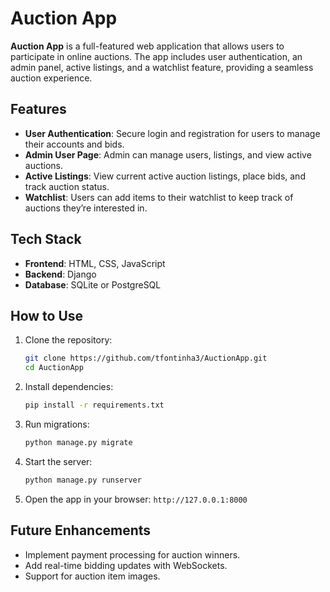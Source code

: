 # Auction App

**Auction App** is a full-featured web application that allows users to participate in online auctions. The app includes user authentication, an admin panel, active listings, and a watchlist feature, providing a seamless auction experience.

## Features
- **User Authentication**: Secure login and registration for users to manage their accounts and bids.
- **Admin User Page**: Admin can manage users, listings, and view active auctions.
- **Active Listings**: View current active auction listings, place bids, and track auction status.
- **Watchlist**: Users can add items to their watchlist to keep track of auctions they’re interested in.

## Tech Stack
- **Frontend**: HTML, CSS, JavaScript
- **Backend**: Django
- **Database**: SQLite or PostgreSQL

## How to Use
1. Clone the repository:
   ```bash
   git clone https://github.com/tfontinha3/AuctionApp.git
   cd AuctionApp
   ```
2. Install dependencies:
   ```bash
   pip install -r requirements.txt
   ```
3. Run migrations:
   ```bash
   python manage.py migrate
   ```
4. Start the server:
   ```bash
   python manage.py runserver
   ```
5. Open the app in your browser:
   `http://127.0.0.1:8000`

## Future Enhancements
- Implement payment processing for auction winners.
- Add real-time bidding updates with WebSockets.
- Support for auction item images.
